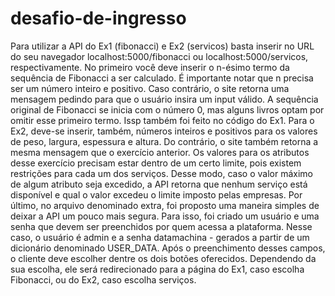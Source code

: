 # desafio-de-ingresso
Para utilizar a API do Ex1 (fibonacci) e Ex2 (servicos) basta inserir no URL do seu navegador localhost:5000/fibonacci ou localhost:5000/servicos, respectivamente.
No primeiro você deve inserir o n-ésimo termo da sequência de Fibonacci a ser calculado.
É importante notar que n precisa ser um número inteiro e positivo. Caso contrário, o site retorna uma mensagem pedindo para que o usuário insira um input válido.
A sequência original de Fibonacci se inicia com o número 0, mas alguns livros optam por omitir esse primeiro termo. Issp também foi feito no código do Ex1.
Para o Ex2, deve-se inserir, também, números inteiros e positivos para os valores de peso, largura, espessura e altura. Do contrário, o site também retorna a mesma mensagem que o exercício anterior.
Os valores para os atributos desse exercício precisam estar dentro de um certo limite, pois existem restrições para cada um dos serviços. Desse modo, caso o valor máximo de algum atributo seja excedido, a API retorna que nenhum serviço está disponível e qual o valor excedeu o limite imposto pelas empresas.
Por último, no arquivo denominado extra, foi proposto uma maneira simples de deixar a API um pouco mais segura. Para isso, foi criado um usuário e uma senha que devem ser preenchidos por quem acessa a plataforma. Nesse caso, o usuário é admin e a senha datamachina - gerados a partir de um dicionário denominado USER_DATA.
Após o preenchimento desses campos, o cliente deve escolher dentre os dois botões oferecidos. Dependendo da sua escolha, ele será redirecionado para a página do Ex1, caso escolha Fibonacci, ou do Ex2, caso escolha serviços.
